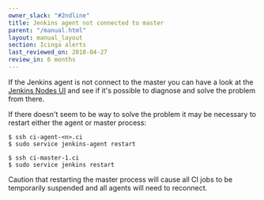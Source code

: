 ```yaml
---
owner_slack: "#2ndline"
title: Jenkins agent not connected to master
parent: "/manual.html"
layout: manual_layout
section: Icinga alerts
last_reviewed_on: 2018-04-27
review_in: 6 months
---
```


If the Jenkins agent is not connect to the master you can have a look at the [Jenkins Nodes UI][jenkins-nodes] and see
if it's possible to diagnose and solve the problem from there.

[jenkins-nodes]: https://ci.integration.publishing.service.gov.uk/computer/

If there doesn't seem to be way to solve the problem it may be necessary to restart either the agent or master process:

```
$ ssh ci-agent-<n>.ci
$ sudo service jenkins-agent restart
```

```
$ ssh ci-master-1.ci
$ sudo service jenkins restart
```

Caution that restarting the master process will cause all CI jobs to be temporarily suspended and all agents will need
to reconnect.
